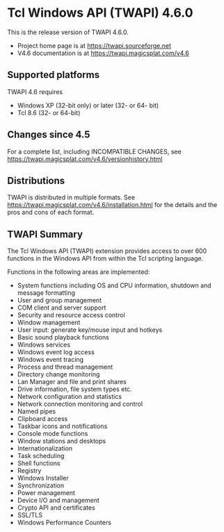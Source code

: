 # Tcl Windows API (TWAPI) 4.6.0

This is the release version of TWAPI 4.6.0.

  * Project home page is at https://twapi.sourceforge.net
  * V4.6 documentation is at https://twapi.magicsplat.com/v4.6

## Supported platforms

TWAPI 4.6 requires

  * Windows XP (32-bit only) or later (32- or 64- bit)
  * Tcl 8.6 (32- or 64-bit)

## Changes since 4.5

For a complete list, including INCOMPATIBLE CHANGES, see 
https://twapi.magicsplat.com/v4.6/versionhistory.html

## Distributions

TWAPI is distributed in multiple formats.
See https://twapi.magicsplat.com/v4.6/installation.html for the details
and the pros and cons of each format.

## TWAPI Summary

The Tcl Windows API (TWAPI) extension provides
access to over 600 functions in the Windows API
from within the Tcl scripting language.

Functions in the following areas are implemented:

  * System functions including OS and CPU information,
    shutdown and message formatting
  * User and group management
  * COM client and server support
  * Security and resource access control
  * Window management
  * User input: generate key/mouse input and hotkeys
  * Basic sound playback functions
  * Windows services
  * Windows event log access
  * Windows event tracing
  * Process and thread management
  * Directory change monitoring
  * Lan Manager and file and print shares
  * Drive information, file system types etc.
  * Network configuration and statistics
  * Network connection monitoring and control
  * Named pipes
  * Clipboard access
  * Taskbar icons and notifications
  * Console mode functions
  * Window stations and desktops
  * Internationalization
  * Task scheduling
  * Shell functions 
  * Registry
  * Windows Installer
  * Synchronization
  * Power management
  * Device I/O and management
  * Crypto API and certificates
  * SSL/TLS
  * Windows Performance Counters

